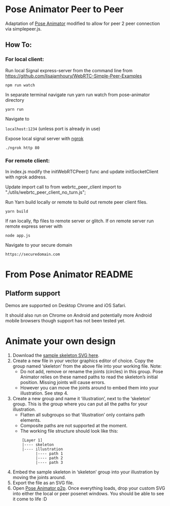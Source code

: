 # Pose Animator Peer to Peer
Adaptation of [Pose Animator](https://github.com/yemount/pose-animator) modified to allow for peer 2 peer connection via simplepeer.js.

## How To:
### For local client:
Run local Signal express-server from the command line from https://github.com/lisajamhoury/WebRTC-Simple-Peer-Examples

```npm run watch```

In separate terminal navigate run yarn run watch from pose-animator directory

```yarn run```

Navigate to 

```localhost:1234``` (unless port is already in use)


Expose local signal server with [ngrok](https://ngrok.com)

```./ngrok http 80```

### For remote client:
In index.js modify the initWebRTCPeer() func and update initSocketClient with ngrok address.

Update import call to from webrtc_peer_client import to "./utils/webrtc_peer_client_no_turn.js";

Run Yarn build locally or remote to build out remote peer client files.   

```yarn build```

If ran locally, ftp files to remote server or glitch.  If on remote server run remote express server with 

```node app.js```

Navigate to your secure domain

```https://securedomain.com```


# From Pose Animator README
## Platform support

Demos are supported on Desktop Chrome and iOS Safari.

It should also run on Chrome on Android and potentially more Android mobile browsers though support has not been tested yet.

# Animate your own design

1. Download the [sample skeleton SVG here](https://github.com/yemount/pose-animator/blob/master/resources/samples/skeleton.svg).
1. Create a new file in your vector graphics editor of choice. Copy the group named ‘skeleton’ from the above file into your working file. Note: 
	* Do not add, remove or rename the joints (circles) in this group. Pose Animator relies on these named paths to read the skeleton’s initial position. Missing joints will cause errors.
	* However you can move the joints around to embed them into your illustration. See step 4.
1. Create a new group and name it ‘illustration’, next to the ‘skeleton’ group. This is the group where you can put all the paths for your illustration.
    * Flatten all subgroups so that ‘illustration’ only contains path elements.
    * Composite paths are not supported at the moment.
    * The working file structure should look like this:
	```
        [Layer 1]
        |---- skeleton
        |---- illustration
              |---- path 1
              |---- path 2
              |---- path 3
	```
1. Embed the sample skeleton in ‘skeleton’ group into your illustration by moving the joints around.
1. Export the file as an SVG file.
1. Open [Pose Animator p2p](https://github.com/lucidprojects/body_everywhere_and_here/tree/master/pose-animator-p2p/index.html). Once everything loads, drop your custom SVG into either the local or peer posenet windows. You should be able to see it come to life :D
